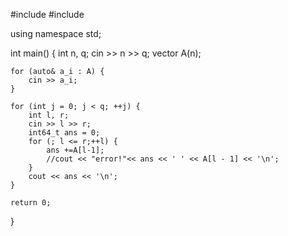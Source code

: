 #include<iostream>
#include<vector>

using namespace std;

int main() {
	int n, q;
	cin >> n >> q;
	vector <int> A(n);

	for (auto& a_i : A) {
		cin >> a_i;
	}

	for (int j = 0; j < q; ++j) {
		int l, r;
		cin >> l >> r;
		int64_t ans = 0;
		for (; l <= r;++l) {
			ans +=A[l-1];
			//cout << "error!"<< ans << ' ' << A[l - 1] << '\n';
		}
		cout << ans << '\n';
	}

	return 0;
}
